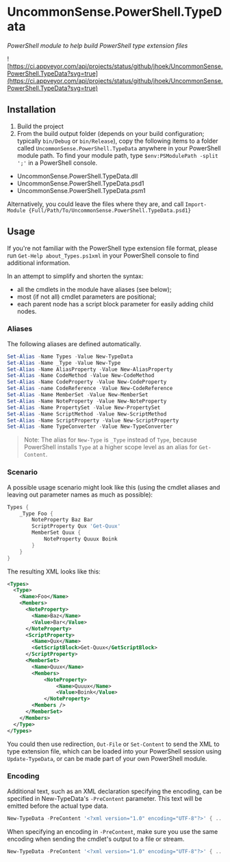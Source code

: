 # UncommonSense.PowerShell.TypeData
*PowerShell module to help build PowerShell type extension files*

![https://ci.appveyor.com/api/projects/status/github/jhoek/UncommonSense.PowerShell.TypeData?svg=true](https://ci.appveyor.com/api/projects/status/github/jhoek/UncommonSense.PowerShell.TypeData?svg=true)

## Installation
1. Build the project 
1. From the build output folder (depends on your build configuration; typically `bin/Debug` or  `bin/Release`), copy the following items to a folder called `UncommonSense.PowerShell.TypeData` anywhere in your PowerShell module path. To find your module path, type `$env:PSModulePath -split ';'` in a PowerShell console.
  - UncommonSense.PowerShell.TypeData.dll
  - UncommonSense.PowerShell.TypeData.psd1
  - UncommonSense.PowerShell.TypeData.psm1
  
  Alternatively, you could leave the files where they are, and call `Import-Module {Full/Path/To/UncommonSense.PowerShell.TypeData.psd1}`
  
## Usage
If you're not familiar with the PowerShell type extension file format, please run `Get-Help about_Types.ps1xml` in your PowerShell console to find additional information.

In an attempt to simplify and shorten the syntax:
- all the cmdlets in the module have aliases (see below);
- most (if not all) cmdlet parameters are positional;
- each parent node has a script block parameter for easily adding child nodes.

### Aliases
The following aliases are defined automatically.

```powershell
Set-Alias -Name Types -Value New-TypeData
Set-Alias -Name _Type -Value New-Type
Set-Alias -Name AliasProperty -Value New-AliasProperty
Set-Alias -Name CodeMethod -Value New-CodeMethod
Set-Alias -Name CodeProperty -Value New-CodeProperty
Set-Alias -name CodeReference -Value New-CodeReference
Set-Alias -Name MemberSet -Value New-MemberSet
Set-Alias -Name NoteProperty -Value New-NoteProperty
Set-Alias -Name PropertySet -Value New-PropertySet
Set-Alias -Name ScriptMethod -Value New-ScriptMethod
Set-Alias -Name ScriptProperty -Value New-ScriptProperty
Set-Alias -Name TypeConverter -Value New-TypeConverter
```

> Note: The alias for `New-Type` is `_Type` instead of `Type`, because PowerShell installs `Type` at a higher scope level as an alias for `Get-Content`.

### Scenario
A possible usage scenario might look like this (using the cmdlet aliases and leaving out parameter names as much as possible):

```powershell
Types {
    _Type Foo {
        NoteProperty Baz Bar
        ScriptProperty Qux 'Get-Quux'
        MemberSet Quux {
            NoteProperty Quuux Boink
        }
    }
}
```

The resulting XML looks like this:

```xml
<Types>
  <Type>
    <Name>Foo</Name>
    <Members>
      <NoteProperty>
        <Name>Baz</Name>
        <Value>Bar</Value>
      </NoteProperty>
      <ScriptProperty>
        <Name>Qux</Name>
        <GetScriptBlock>Get-Quux</GetScriptBlock>
      </ScriptProperty>
      <MemberSet>
        <Name>Quux</Name>
        <Members>
            <NoteProperty>
                <Name>Quuux</Name>
                <Value>Boink</Value>
            </NoteProperty>
        <Members />
      </MemberSet>
    </Members>
  </Type>
</Types>
```

You could then use redirection, `Out-File` or `Set-Content` to send the XML to type extension file, which can be loaded into your PowerShell session using `Update-TypeData`, or can be made part of your own PowerShell module.

### Encoding
Additional text, such as an XML declaration specifying the encoding, can be specified in New-TypeData's `-PreContent` parameter. This text will be emitted before the actual type data.

``` powershell
New-TypeData -PreContent '<?xml version="1.0" encoding="UTF-8"?>' { ... }
```

When specifying an encoding in `-PreContent`, make sure you use the same encoding when sending the cmdlet's output to a file or stream.

``` powershell
New-TypeData -PreContent '<?xml version="1.0" encoding="UTF-8"?>' { ... } | Out-File -Encoding Utf8 -FilePath '...'
```
